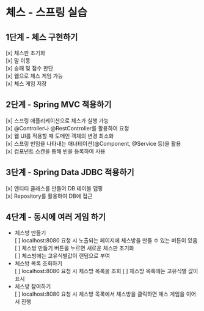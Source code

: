 # 체스 - 스프링 실습

## 1단계 - 체스 구현하기
 [x] 체스판 초기화  
 [x] 말 이동  
 [x] 승패 및 점수 판단  
 [x] 웹으로 체스 게임 가능  
 [x] 체스 게임 저장  
 
## 2단계 - Spring MVC 적용하기
 [x] 스프링 애플리케이션으로 체스가 실행 가능  
 [x] @Controller나 @RestController를 활용하여 요청  
 [x] 웹 UI를 적용할 때 도메인 객체의 변경 최소화  
 [x] 스프링 빈임을 나타내는 애너테이션(@Component, @Service 등)을 활용  
 [x] 컴포넌트 스캔을 통해 빈을 등록하여 사용  
 
## 3단계 - Spring Data JDBC 적용하기
 [x] 엔티티 클래스를 만들어 DB 테이블 맵핑  
 [x] Repository를 활용하여 DB에 접근  
 
## 4단계 - 동시에 여러 게임 하기
 - 체스방 만들기  
    [ ] localhost:8080 요청 시 노출되는 페이지에 체스방을 만들 수 있는 버튼이 있음  
    [ ] 체스방 만들기 버튼을 누르면 새로운 체스판 초기화  
    [ ] 체스방에는 고유식별값이 랜덤으로 부여  
 - 체스방 목록 조회하기  
    [ ] localhost:8080 요청 시 체스방 목록을 조회
    [ ] 체스방 목록에는 고유식별 값이 표시
 - 체스방 참여하기  
    [ ] localhost:8080 요청 시 체스방 목록에서 체스방을 클릭하면 체스 게임을 이어서 진행  